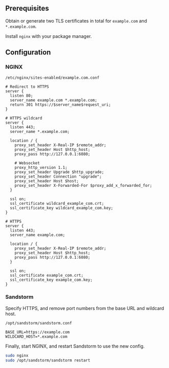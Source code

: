 ## Prerequisites
Obtain or generate two TLS certificates in total for `example.com` and `*.example.com`.

Install `nginx` with your package manager.

## Configuration
### NGINX
`/etc/nginx/sites-enabled/example.com.conf`
```
# Redirect to HTTPS
server {
  listen 80;
  server_name example.com *.example.com;
  return 301 https://$server_name$request_uri;
}

# HTTPS wildcard
server {
  listen 443;
  server_name *.example.com;

  location / {
    proxy_set_header X-Real-IP $remote_addr;
    proxy_set_header Host $http_host;
    proxy_pass http://127.0.0.1:6080;

    # Websocket
    proxy_http_version 1.1;
    proxy_set_header Upgrade $http_upgrade;
    proxy_set_header Connection "upgrade";
    proxy_set_header Host $host;
    proxy_set_header X-Forwarded-For $proxy_add_x_forwarded_for;
  }

  ssl on;
  ssl_certificate wildcard_example_com.crt;
  ssl_certificate_key wildcard_example_com.key;
}

# HTTPS
server {
  listen 443;
  server_name example.com;

  location / {
    proxy_set_header X-Real-IP $remote_addr;
    proxy_set_header Host $http_host;
    proxy_pass http://127.0.0.1:6080;
  }

  ssl on;
  ssl_certificate example_com.crt;
  ssl_certificate_key example_com.key;
}
```


### Sandstorm
Specify HTTPS, and remove port numbers from the base URL and wildcard host.

`/opt/sandstorm/sandstorm.conf`
```
BASE_URL=https://example.com
WILDCARD_HOST=*.example.com
```

Finally, start NGINX, and restart Sandstorm to use the new config.

```bash
sudo nginx
sudo /opt/sandstorm/sandstorm restart
```
